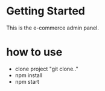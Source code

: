 # Getting Started

This is the e-commerce admin panel.

# how to use

- clone project "git clone.."
- npm install
- npm start
